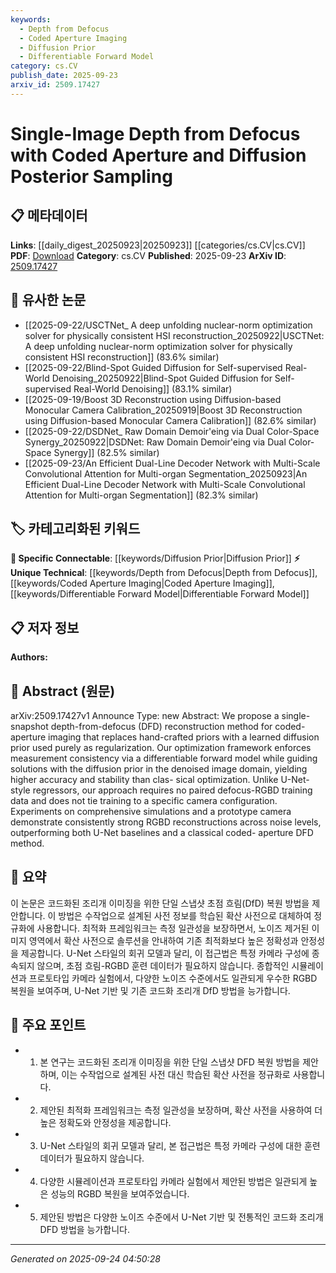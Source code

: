 ```yaml
---
keywords:
  - Depth from Defocus
  - Coded Aperture Imaging
  - Diffusion Prior
  - Differentiable Forward Model
category: cs.CV
publish_date: 2025-09-23
arxiv_id: 2509.17427
---
```


<!-- KEYWORD_LINKING_METADATA:
{
  "processed_timestamp": "2025-09-24T04:50:28.296382",
  "vocabulary_version": "1.0",
  "selected_keywords": [
    "Depth from Defocus",
    "Coded Aperture Imaging",
    "Diffusion Prior",
    "Differentiable Forward Model"
  ],
  "rejected_keywords": [],
  "similarity_scores": {
    "Depth from Defocus": 0.78,
    "Coded Aperture Imaging": 0.77,
    "Diffusion Prior": 0.8,
    "Differentiable Forward Model": 0.75
  },
  "extraction_method": "AI_prompt_based",
  "budget_applied": true,
  "candidates_json": {
    "candidates": [
      {
        "surface": "depth-from-defocus",
        "canonical": "Depth from Defocus",
        "aliases": [
          "DFD"
        ],
        "category": "unique_technical",
        "rationale": "This is a specific technique central to the paper's contribution, offering unique insights into depth estimation methods.",
        "novelty_score": 0.75,
        "connectivity_score": 0.65,
        "specificity_score": 0.85,
        "link_intent_score": 0.78
      },
      {
        "surface": "coded-aperture imaging",
        "canonical": "Coded Aperture Imaging",
        "aliases": [],
        "category": "unique_technical",
        "rationale": "A key technique in the paper, providing a unique approach to imaging that can link to other optical methods.",
        "novelty_score": 0.7,
        "connectivity_score": 0.6,
        "specificity_score": 0.82,
        "link_intent_score": 0.77
      },
      {
        "surface": "diffusion prior",
        "canonical": "Diffusion Prior",
        "aliases": [],
        "category": "specific_connectable",
        "rationale": "This concept is crucial for understanding the paper's novel approach to regularization in imaging.",
        "novelty_score": 0.68,
        "connectivity_score": 0.72,
        "specificity_score": 0.78,
        "link_intent_score": 0.8
      },
      {
        "surface": "differentiable forward model",
        "canonical": "Differentiable Forward Model",
        "aliases": [],
        "category": "unique_technical",
        "rationale": "A technical concept that enhances understanding of the optimization framework used in the study.",
        "novelty_score": 0.65,
        "connectivity_score": 0.7,
        "specificity_score": 0.8,
        "link_intent_score": 0.75
      }
    ],
    "ban_list_suggestions": [
      "method",
      "experiment",
      "performance"
    ]
  },
  "decisions": [
    {
      "candidate_surface": "depth-from-defocus",
      "resolved_canonical": "Depth from Defocus",
      "decision": "linked",
      "scores": {
        "novelty": 0.75,
        "connectivity": 0.65,
        "specificity": 0.85,
        "link_intent": 0.78
      }
    },
    {
      "candidate_surface": "coded-aperture imaging",
      "resolved_canonical": "Coded Aperture Imaging",
      "decision": "linked",
      "scores": {
        "novelty": 0.7,
        "connectivity": 0.6,
        "specificity": 0.82,
        "link_intent": 0.77
      }
    },
    {
      "candidate_surface": "diffusion prior",
      "resolved_canonical": "Diffusion Prior",
      "decision": "linked",
      "scores": {
        "novelty": 0.68,
        "connectivity": 0.72,
        "specificity": 0.78,
        "link_intent": 0.8
      }
    },
    {
      "candidate_surface": "differentiable forward model",
      "resolved_canonical": "Differentiable Forward Model",
      "decision": "linked",
      "scores": {
        "novelty": 0.65,
        "connectivity": 0.7,
        "specificity": 0.8,
        "link_intent": 0.75
      }
    }
  ]
}
-->

# Single-Image Depth from Defocus with Coded Aperture and Diffusion Posterior Sampling

## 📋 메타데이터

**Links**: [[daily_digest_20250923|20250923]] [[categories/cs.CV|cs.CV]]
**PDF**: [Download](https://arxiv.org/pdf/2509.17427.pdf)
**Category**: cs.CV
**Published**: 2025-09-23
**ArXiv ID**: [2509.17427](https://arxiv.org/abs/2509.17427)

## 🔗 유사한 논문
- [[2025-09-22/USCTNet_ A deep unfolding nuclear-norm optimization solver for physically consistent HSI reconstruction_20250922|USCTNet: A deep unfolding nuclear-norm optimization solver for physically consistent HSI reconstruction]] (83.6% similar)
- [[2025-09-22/Blind-Spot Guided Diffusion for Self-supervised Real-World Denoising_20250922|Blind-Spot Guided Diffusion for Self-supervised Real-World Denoising]] (83.1% similar)
- [[2025-09-19/Boost 3D Reconstruction using Diffusion-based Monocular Camera Calibration_20250919|Boost 3D Reconstruction using Diffusion-based Monocular Camera Calibration]] (82.6% similar)
- [[2025-09-22/DSDNet_ Raw Domain Demoir\'eing via Dual Color-Space Synergy_20250922|DSDNet: Raw Domain Demoir\'eing via Dual Color-Space Synergy]] (82.5% similar)
- [[2025-09-23/An Efficient Dual-Line Decoder Network with Multi-Scale Convolutional Attention for Multi-organ Segmentation_20250923|An Efficient Dual-Line Decoder Network with Multi-Scale Convolutional Attention for Multi-organ Segmentation]] (82.3% similar)

## 🏷️ 카테고리화된 키워드
**🔗 Specific Connectable**: [[keywords/Diffusion Prior|Diffusion Prior]]
**⚡ Unique Technical**: [[keywords/Depth from Defocus|Depth from Defocus]], [[keywords/Coded Aperture Imaging|Coded Aperture Imaging]], [[keywords/Differentiable Forward Model|Differentiable Forward Model]]

## 📋 저자 정보

**Authors:** 

## 📄 Abstract (원문)

arXiv:2509.17427v1 Announce Type: new 
Abstract: We propose a single-snapshot depth-from-defocus (DFD) reconstruction method for coded-aperture imaging that replaces hand-crafted priors with a learned diffusion prior used purely as regularization. Our optimization framework enforces measurement consistency via a differentiable forward model while guiding solutions with the diffusion prior in the denoised image domain, yielding higher accuracy and stability than clas- sical optimization. Unlike U-Net-style regressors, our approach requires no paired defocus-RGBD training data and does not tie training to a specific camera configuration. Experiments on comprehensive simulations and a prototype camera demonstrate consistently strong RGBD reconstructions across noise levels, outperforming both U-Net baselines and a classical coded- aperture DFD method.

## 📝 요약

이 논문은 코드화된 조리개 이미징을 위한 단일 스냅샷 초점 흐림(DfD) 복원 방법을 제안합니다. 이 방법은 수작업으로 설계된 사전 정보를 학습된 확산 사전으로 대체하여 정규화에 사용합니다. 최적화 프레임워크는 측정 일관성을 보장하면서, 노이즈 제거된 이미지 영역에서 확산 사전으로 솔루션을 안내하여 기존 최적화보다 높은 정확성과 안정성을 제공합니다. U-Net 스타일의 회귀 모델과 달리, 이 접근법은 특정 카메라 구성에 종속되지 않으며, 초점 흐림-RGBD 훈련 데이터가 필요하지 않습니다. 종합적인 시뮬레이션과 프로토타입 카메라 실험에서, 다양한 노이즈 수준에서도 일관되게 우수한 RGBD 복원을 보여주며, U-Net 기반 및 기존 코드화 조리개 DfD 방법을 능가합니다.

## 🎯 주요 포인트

- 1. 본 연구는 코드화된 조리개 이미징을 위한 단일 스냅샷 DFD 복원 방법을 제안하며, 이는 수작업으로 설계된 사전 대신 학습된 확산 사전을 정규화로 사용합니다.
- 2. 제안된 최적화 프레임워크는 측정 일관성을 보장하며, 확산 사전을 사용하여 더 높은 정확도와 안정성을 제공합니다.
- 3. U-Net 스타일의 회귀 모델과 달리, 본 접근법은 특정 카메라 구성에 대한 훈련 데이터가 필요하지 않습니다.
- 4. 다양한 시뮬레이션과 프로토타입 카메라 실험에서 제안된 방법은 일관되게 높은 성능의 RGBD 복원을 보여주었습니다.
- 5. 제안된 방법은 다양한 노이즈 수준에서 U-Net 기반 및 전통적인 코드화 조리개 DFD 방법을 능가합니다.


---

*Generated on 2025-09-24 04:50:28*